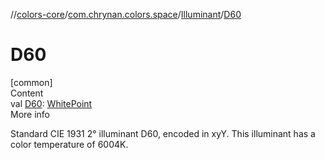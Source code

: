 //[colors-core](../../../index.md)/[com.chrynan.colors.space](../index.md)/[Illuminant](index.md)/[D60](-d60.md)



# D60  
[common]  
Content  
val [D60](-d60.md): [WhitePoint](../-white-point/index.md)  
More info  


Standard CIE 1931 2° illuminant D60, encoded in xyY. This illuminant has a color temperature of 6004K.

  



